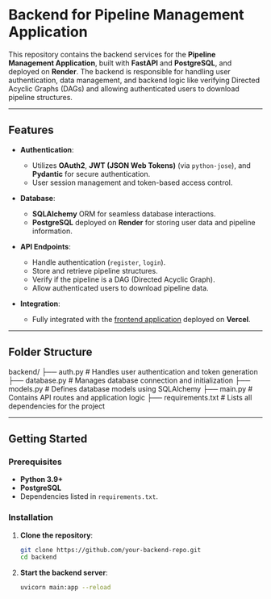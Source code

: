 # Backend for Pipeline Management Application

This repository contains the backend services for the **Pipeline Management Application**, built with **FastAPI** and **PostgreSQL**, and deployed on **Render**. The backend is responsible for handling user authentication, data management, and backend logic like verifying Directed Acyclic Graphs (DAGs) and allowing authenticated users to download pipeline structures.

---

## Features

- **Authentication**:
  - Utilizes **OAuth2**, **JWT (JSON Web Tokens)** (via `python-jose`), and **Pydantic** for secure authentication.
  - User session management and token-based access control.

- **Database**:
  - **SQLAlchemy** ORM for seamless database interactions.
  - **PostgreSQL** deployed on **Render** for storing user data and pipeline information.

- **API Endpoints**:
  - Handle authentication (`register`, `login`).
  - Store and retrieve pipeline structures.
  - Verify if the pipeline is a DAG (Directed Acyclic Graph).
  - Allow authenticated users to download pipeline data.

- **Integration**:
  - Fully integrated with the [frontend application](https://github.com/Boss-Lord-Sean-Gangster/Pipeline-frontend) deployed on **Vercel**.

---

## Folder Structure
backend/ ├── auth.py # Handles user authentication and token generation ├── database.py # Manages database connection and initialization ├── models.py # Defines database models using SQLAlchemy ├── main.py # Contains API routes and application logic ├── requirements.txt # Lists all dependencies for the project


---

## Getting Started

### Prerequisites

- **Python 3.9+**
- **PostgreSQL**
- Dependencies listed in `requirements.txt`.

### Installation

1. **Clone the repository**:

   ```bash
   git clone https://github.com/your-backend-repo.git
   cd backend

2. **Start the backend server**:

   ```bash
   uvicorn main:app --reload



